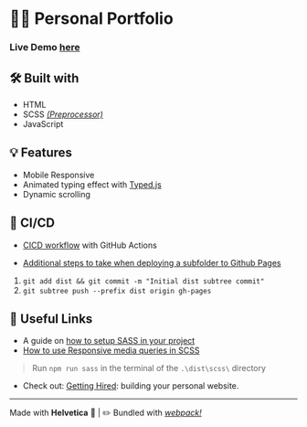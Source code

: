 # 👨‍💻 Personal Portfolio

### Live Demo [here](https://puybr.github.io/chloeurisohn/)

## 🛠️ Built with
* HTML
* SCSS _[(Preprocessor)](https://sass-lang.com/)_
* JavaScript

## 💡 Features
* Mobile Responsive
* Animated typing effect with [Typed.js](https://www.javascripting.com/view/typed-js)
* Dynamic scrolling

## 🚀 CI/CD
* [CICD workflow](https://github.com/ghost-goblin/chloeurisohn/blob/main/.github/workflows/cicd.yml) with GitHub Actions

* [Additional steps to take when deploying a subfolder to Github Pages](https://gist.github.com/cobyism/4730490)
1. `git add dist && git commit -m "Initial dist subtree commit"`
2. `git subtree push --prefix dist origin gh-pages`

## 🤔 Useful Links
* A guide on [how to setup SASS in your project](https://dev.to/chrissiemhrk/how-to-setup-sass-in-your-project-2bo1)
* [How to use Responsive media queries in SCSS](https://learnopidia.com/responsive-media-queries-scss/)

> Run `npm run sass` in the terminal of the `.\dist\scss\` directory

* Check out: [Getting Hired](https://www.theodinproject.com/paths/full-stack-javascript/courses/getting-hired/lessons/building-your-personal-website): building your personal website.

- - -

Made with **Helvetica** 🖤 | ✏️ Bundled with _[webpack!](https://webpack.js.org/)_
